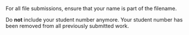 For all file submissions, ensure that your name is part of the filename.

Do **not** include your student number anymore.  Your student number has been removed from all previously submitted work.
